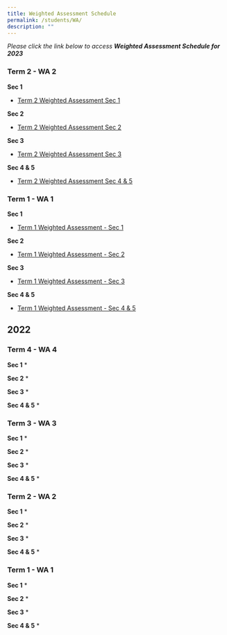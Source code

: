 ```yaml
---
title: Weighted Assessment Schedule
permalink: /students/WA/
description: ""
---
```

*Please click the link below to access **Weighted Assessment Schedule for 2023***

### Term 2 - WA 2

**Sec 1**
* [Term 2 Weighted Assessment Sec 1](/files/Weighted%20Assessment/2023/Term%202%20Weighted%20Assessment%20Sec%201%202023.pdf)

**Sec 2**
* [Term 2 Weighted Assessment Sec 2](/files/Weighted%20Assessment/2023/Term%202%20Weighted%20Assessment%20Sec%202%202023.pdf)

**Sec 3**
* [Term 2 Weighted Assessment Sec 3](/files/Weighted%20Assessment/2023/Term%202%20Weighted%20Assessment%20Sec%203%202023.pdf)

**Sec 4 & 5**
* [Term 2 Weighted Assessment Sec 4 & 5 ](/files/Weighted%20Assessment/2023/Term%202%20Weighted%20Assessment%20Sec%204_5%202023.pdf)

### Term 1 - WA 1

**Sec 1**
* [Term 1 Weighted Assessment - Sec 1](/files/Weighted%20Assessment/2023/Term%201%20Weighted%20Assessment%20-%20Sec%201%202023.pdf)

**Sec 2**
* [Term 1 Weighted Assessment - Sec 2](/files/Weighted%20Assessment/2023/Term%201%20Weighted%20Assessment%20-%20Sec%202%202023.pdf)

**Sec 3**
* [Term 1 Weighted Assessment - Sec 3](/files/Weighted%20Assessment/2023/Term%201%20Weighted%20Assessment%20-%20Sec%203%202023.pdf)

**Sec 4 & 5**
* [Term 1 Weighted Assessment - Sec 4 & 5](/files/Weighted%20Assessment/2023/Term%201%20Weighted%20Assessment%20-%20Sec%204_5%202023.pdf)


2022
-------------

### Term 4 - WA 4

**Sec 1**
* 

**Sec 2**
* 


**Sec 3**
* 


**Sec 4 & 5**
* 



### Term 3 - WA 3

**Sec 1**
* 

**Sec 2**
* 


**Sec 3**
* 


**Sec 4 & 5**
* 

### Term 2 - WA 2

**Sec 1**
* 

**Sec 2**
* 


**Sec 3**
* 


**Sec 4 & 5**
* 

### Term 1 - WA 1

**Sec 1**
* 

**Sec 2**
* 

**Sec 3**
* 

**Sec 4 & 5**
* 